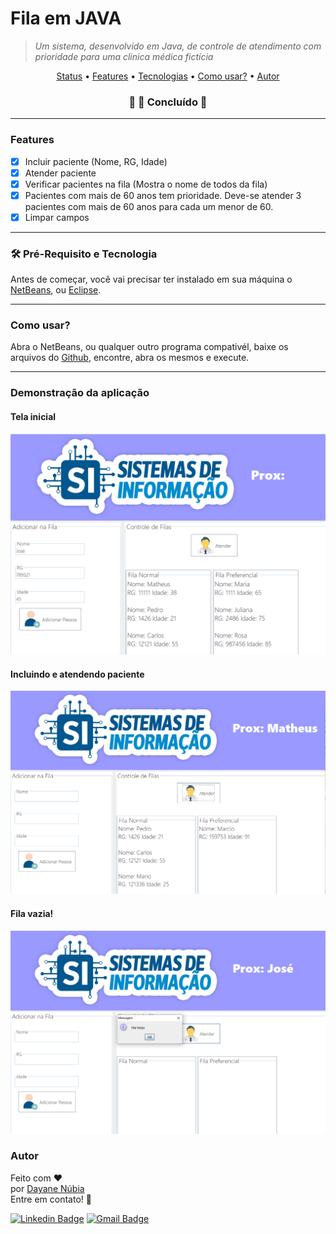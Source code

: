 # Fila em JAVA
>  *Um sistema, desenvolvido em Java, de controle de atendimento com prioridade para uma clinica médica fictícia*  

<p align="center">
 <a href="#status">Status</a> • 
 <a href="#features"> Features</a> • 
 <a href="#requisito">Tecnologias</a> • 
 <a href="#use">Como usar?</a> • 
 <a href="#autor">Autor</a>
</p>

<h3 align="center" <a name="status"></a> 
    🚧  🚀 Concluído   🚧
</h3>

<hr>

<h3 aling="right" <a name="features"></a> 
     Features
</h3>

- [x] Incluir paciente (Nome, RG, Idade)    
- [x] Atender paciente    
- [x] Verificar pacientes na fila (Mostra o nome de todos da fila)  
- [x] Pacientes com mais de 60 anos tem prioridade. Deve-se atender 3 pacientes com mais de 60 anos para cada um menor de 60.
- [x] Limpar campos 

<hr>

<h3 aling="right" <a name="requisito"></a>
  🛠 Pré-Requisito e Tecnologia 
</h3>

Antes de começar, você vai precisar ter instalado em sua máquina o [NetBeans](https://netbeans.apache.org/download/nb125/nb125.html), ou [Eclipse](https://www.eclipse.org/downloads/).

<hr>

<h3 aling="right" <a name="use"></a>
   Como usar?
</h3>

Abra o NetBeans, ou qualquer outro programa compativél, baixe os arquivos do [Github](https://github.com/dayanenubia/pilhaJava.git), encontre, abra os mesmos e execute.

<hr>

<h3 aling="right" <a name="use"></a>
   Demonstração da aplicação
</h3>

<h4 aling="center">
   Tela inicial
</h4>
 
 ![](https://github.com/dayanenubia/filaJava/blob/main/assets/inicio.PNG?raw=true)
 
 <h4 aling="center">
   Incluindo  e atendendo paciente
</h4>

![](https://github.com/dayanenubia/filaJava/blob/main/assets/atendimento.PNG?raw=true)

<h4 aling="center">
   Fila vazia!
</h4>

![](https://github.com/dayanenubia/filaJava/blob/main/assets/fim.PNG?raw=true)

<h3 aling="right" <a name="autor"></a>
   Autor
</h3>

Feito com ❤️</br> 
por <a href="https://github.com/dayanenubia/dayanenubia.git" > Dayane Núbia </a> </br> 
Entre em contato! 👋

[![Linkedin Badge](https://img.shields.io/badge/-DayaneNubia-blue?style=flat-square&logo=Linkedin&logoColor=white&link=https://www.linkedin.com/in/dayane-n%C3%BAbia-862a35234/)](https://www.linkedin.com/in/dayane-n%C3%BAbia-862a35234/) 
[![Gmail Badge](https://img.shields.io/badge/-dayane.nubia67@gmail.com-c14438?style=flat-square&logo=Gmail&logoColor=white&link=dayane.nubia67@gmail.com)](dayane.nubia67@gmail.com)

